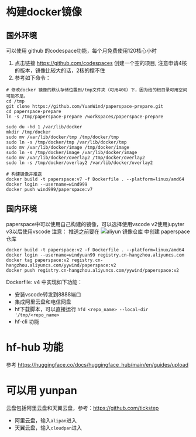 # 构建docker镜像
## 国外环境
可以使用 github 的codespace功能，每个月免费使用120核心小时
1. 点击链接 https://github.com/codespaces 创建一个空的项目, 注意申请4核的版本，镜像比较大的话，2核的撑不住
2. 参考如下命令：
```
# 修改docker 镜像的默认存储位置到/tmp文件夹（可用40G）下，因为给的根目录可用空间可能不足。
cd /tmp
git clone https://github.com/YuanWind/paperspace-prepare.git
cd paperspace-prepare
ln -s /tmp/paperspace-prepare /workspaces/paperspace-prepare

sudo du -hd 1 /var/lib/docker
mkdir /tmp/docker
sudo mv /var/lib/docker/tmp /tmp/docker/tmp
sudo ln -s /tmp/docker/tmp /var/lib/docker/tmp
sudo mv /var/lib/docker/image /tmp/docker/image
sudo ln -s /tmp/docker/image /var/lib/docker/image
sudo mv /var/lib/docker/overlay2 /tmp/docker/overlay2
sudo ln -s /tmp/docker/overlay2 /var/lib/docker/overlay2

# 构建镜像并推送
docker build -t paperspace:v7 -f Dockerfile . --platform=linux/amd64
docker login --username=wind999
docker push wind999/paperspace:v7
```

## 国内环境
paperspace中可以使用自己构建的镜像，可以选择使用vscode
v2使用jupyter
v3以后使用vscode
注意： 推送之前要在 ![aliyun 镜像仓库](https://cr.console.aliyun.com/cn-hangzhou/instance/repositories) 中创建 paperspace 仓库

```
docker build -t paperspace:v2 -f Dockerfile . --platform=linux/amd64
docker login --username=windyuan99 registry.cn-hangzhou.aliyuncs.com
docker tag paperspace:v2 registry.cn-hangzhou.aliyuncs.com/yywind/paperspace:v2
docker push registry.cn-hangzhou.aliyuncs.com/yywind/paperspace:v2
```

Dockerfile: v4 中实现如下功能：
- 安装vscode转发到8888端口
- 集成阿里云盘和电信网盘
- hf下载脚本，可以直接运行 `hfd <repo_name> --local-dir '/tmp/<repo_name>`
- hf-cli 功能

# hf-hub 功能
参考 https://huggingface.co/docs/huggingface_hub/main/en/guides/upload

# 可以用 yunpan
云盘包括阿里云盘和天翼云盘，参考：https://github.com/tickstep
- 阿里云盘，输入`alipan`进入
- 天翼云盘，输入`cloudpan`进入
